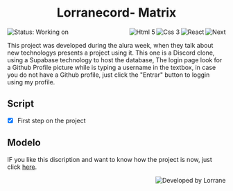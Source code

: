 <!-- AQUI FICARÁ A IMAGEM OU GIF DO PROJETO
<p align=center>
  <img width=300 src="https://github.com/Lorrane/RA/blob/main/images/R%26A_%20facebook-capa.png" alt="Logo RA" />
</p>
-->
<h1 align=center>Lorranecord- Matrix</h1>
<p display=inline-block>
  <img  alt="Status: Working on" src="https://img.shields.io/badge/Status-Working%20on-orange" />
  <img align=right alt="Next" src="https://img.shields.io/badge/Next.JS-4D4D4D?logo=next.js&style=for-the-badge" />
  <img align=right alt="React" src="https://img.shields.io/badge/React-4D4D4D?logo=react&style=for-the-badge" />
  <img align=right alt="Css 3" src="https://img.shields.io/badge/Css-4D4D4D?logo=css3&style=for-the-badge&logoColor=blue" />
  <img align=right alt="Html 5" src="https://img.shields.io/badge/Html-4D4D4D?logo=html5&style=for-the-badge" />
  
</p>

This project was developed during the alura week, when they talk about new technologys presents a project using it. This one is a Discord clone, 
using a Supabase technology to host the database, The login page look for a Github Profile picture while is typing a username in the textbox, in case
you do not have a Github profile, just click the "Entrar" button to loggin using my profile.


## Script

- [x] First step on the project

## Modelo 
IF you like this discription and want to know how the project is now, just click <a href="https://lorranecord-matrix.vercel.app">here</a>.

<img align=right alt="Developed by Lorrane" src="https://img.shields.io/badge/Developed%20 by-Lorrane-blue?logo=visual%20studio" />
